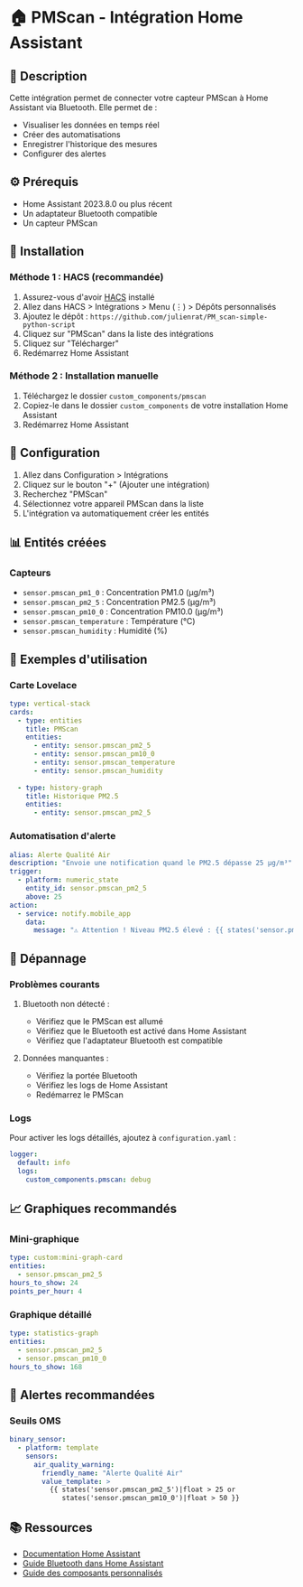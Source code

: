 # 🏠 PMScan - Intégration Home Assistant

## 📝 Description
Cette intégration permet de connecter votre capteur PMScan à Home Assistant via Bluetooth. Elle permet de :
- Visualiser les données en temps réel
- Créer des automatisations
- Enregistrer l'historique des mesures
- Configurer des alertes

## ⚙️ Prérequis
- Home Assistant 2023.8.0 ou plus récent
- Un adaptateur Bluetooth compatible
- Un capteur PMScan

## 🚀 Installation

### Méthode 1 : HACS (recommandée)
1. Assurez-vous d'avoir [HACS](https://hacs.xyz/) installé
2. Allez dans HACS > Intégrations > Menu (⋮) > Dépôts personnalisés
3. Ajoutez le dépôt : `https://github.com/julienrat/PM_scan-simple-python-script`
4. Cliquez sur "PMScan" dans la liste des intégrations
5. Cliquez sur "Télécharger"
6. Redémarrez Home Assistant

### Méthode 2 : Installation manuelle
1. Téléchargez le dossier `custom_components/pmscan`
2. Copiez-le dans le dossier `custom_components` de votre installation Home Assistant
3. Redémarrez Home Assistant

## 🔧 Configuration
1. Allez dans Configuration > Intégrations
2. Cliquez sur le bouton "+" (Ajouter une intégration)
3. Recherchez "PMScan"
4. Sélectionnez votre appareil PMScan dans la liste
5. L'intégration va automatiquement créer les entités

## 📊 Entités créées

### Capteurs
- `sensor.pmscan_pm1_0` : Concentration PM1.0 (μg/m³)
- `sensor.pmscan_pm2_5` : Concentration PM2.5 (μg/m³)
- `sensor.pmscan_pm10_0` : Concentration PM10.0 (μg/m³)
- `sensor.pmscan_temperature` : Température (°C)
- `sensor.pmscan_humidity` : Humidité (%)

## 🎨 Exemples d'utilisation

### Carte Lovelace
```yaml
type: vertical-stack
cards:
  - type: entities
    title: PMScan
    entities:
      - entity: sensor.pmscan_pm2_5
      - entity: sensor.pmscan_pm10_0
      - entity: sensor.pmscan_temperature
      - entity: sensor.pmscan_humidity
  
  - type: history-graph
    title: Historique PM2.5
    entities:
      - entity: sensor.pmscan_pm2_5
```

### Automatisation d'alerte
```yaml
alias: Alerte Qualité Air
description: "Envoie une notification quand le PM2.5 dépasse 25 μg/m³"
trigger:
  - platform: numeric_state
    entity_id: sensor.pmscan_pm2_5
    above: 25
action:
  - service: notify.mobile_app
    data:
      message: "⚠️ Attention ! Niveau PM2.5 élevé : {{ states('sensor.pmscan_pm2_5') }} μg/m³"
```

## 🐛 Dépannage

### Problèmes courants
1. Bluetooth non détecté :
   - Vérifiez que le PMScan est allumé
   - Vérifiez que le Bluetooth est activé dans Home Assistant
   - Vérifiez que l'adaptateur Bluetooth est compatible
   
2. Données manquantes :
   - Vérifiez la portée Bluetooth
   - Vérifiez les logs de Home Assistant
   - Redémarrez le PMScan

### Logs
Pour activer les logs détaillés, ajoutez à `configuration.yaml` :
```yaml
logger:
  default: info
  logs:
    custom_components.pmscan: debug
```

## 📈 Graphiques recommandés

### Mini-graphique
```yaml
type: custom:mini-graph-card
entities:
  - sensor.pmscan_pm2_5
hours_to_show: 24
points_per_hour: 4
```

### Graphique détaillé
```yaml
type: statistics-graph
entities:
  - sensor.pmscan_pm2_5
  - sensor.pmscan_pm10_0
hours_to_show: 168
```

## 🔔 Alertes recommandées

### Seuils OMS
```yaml
binary_sensor:
  - platform: template
    sensors:
      air_quality_warning:
        friendly_name: "Alerte Qualité Air"
        value_template: >
          {{ states('sensor.pmscan_pm2_5')|float > 25 or 
             states('sensor.pmscan_pm10_0')|float > 50 }}
```

## 📚 Ressources
- [Documentation Home Assistant](https://www.home-assistant.io/)
- [Guide Bluetooth dans Home Assistant](https://www.home-assistant.io/integrations/bluetooth/)
- [Guide des composants personnalisés](https://developers.home-assistant.io/docs/creating_component_index) 